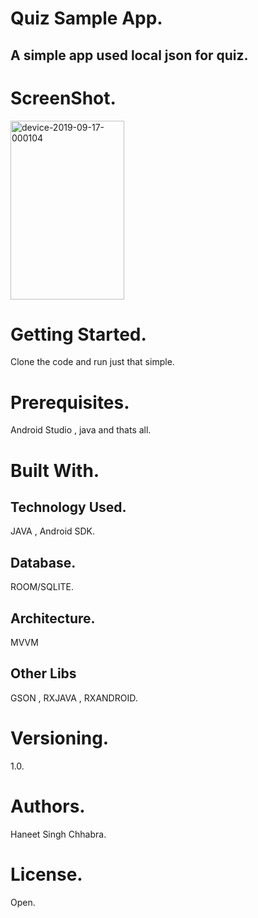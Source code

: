 # Quiz Sample App.
## A simple app used local json for quiz.
# ScreenShot.

<a href="https://ibb.co/JcrQqkG"><img src="https://i.ibb.co/mRh80z2/device-2019-09-17-000104.png" alt="device-2019-09-17-000104" width="182" height="286"  border="0"></a>





# Getting Started.
Clone the code and run just that simple.

# Prerequisites.
Android Studio , java and thats all.

# Built With.

## Technology Used.

JAVA , Android SDK.

##  Database.

ROOM/SQLITE.

## Architecture.
MVVM 

## Other Libs
GSON , RXJAVA , RXANDROID.

# Versioning.
1.0.

# Authors.
Haneet Singh Chhabra.


# License.
Open.





